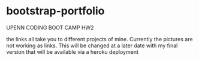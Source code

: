 # bootstrap-portfolio
UPENN CODING BOOT CAMP HW2

the links all take you to different projects of mine.
Currently the pictures are not working as links. This will be
changed at a later date with my final version that will be available via a heroku deployment
